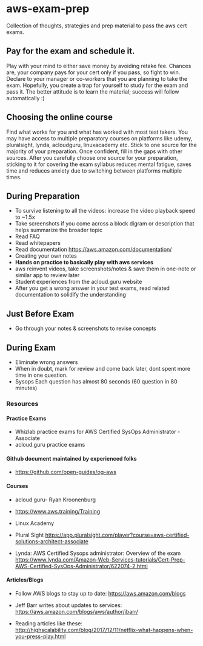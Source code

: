# aws-exam-prep

Collection of thoughts, strategies and prep material to pass the aws cert exams.

## Pay for the exam and schedule it.

Play with your mind to either save money by avoiding retake fee. Chances are, your company pays for your cert only if you pass, so fight to win. Declare to your manager or co-workers that you are planning to take the exam.  Hopefully, you create a trap for yourself to study for the exam and pass it. The better attitude is to learn the material; success will follow automatically :)  

## Choosing the online course

Find what works for you and what has worked with most test takers. You may have access to multiple preparatory courses on platforms like udemy, pluralsight, lynda, acloudguru, linuxacademy etc. Stick to one source for the majority of your preparation. Once confident, fill in the gaps with other sources. After you carefully choose one source for your preparation, sticking to it for covering the exam syllabus reduces mental fatigue, saves time and reduces anxiety due to switching between platforms multiple times. 




## During Preparation
- To survive listening to all the videos:  increase the video playback speed to ~1.5x 
- Take screenshots if you come across a block digram or description that helps summarize the broader topic
- Read FAQ
- Read whitepapers  
- Read documentation https://aws.amazon.com/documentation/
- Creating your own notes 
- **Hands on practice to basically play with aws services**
- aws reinvent videos, take screenshots/notes & save them in one-note or similar app to review later  
- Student experiences from the acloud.guru website
- After you get a wrong answer in your test exams, read related documentation to solidify the understanding

## Just Before Exam

- Go through your notes & screenshots to revise concepts

## During Exam

- Eliminate wrong answers
- When in doubt, mark for review and come back later, dont spent more time in one question.
- Sysops Each question has almost 80 seconds (60 question in 80 minutes)

 
### Resources

#### Practice Exams

- Whizlab practice exams for AWS Certified SysOps Administrator - Associate 
- acloud.guru practice exams

#### Github document maintained by experienced folks 
- https://github.com/open-guides/og-aws


#### Courses

- acloud guru- Ryan Kroonenburg

- <https://www.aws.training/Training>

- Linux Academy

- Plural Sight <https://app.pluralsight.com/player?course=aws-certified-solutions-architect-associate>

-  Lynda: AWS Certified Sysops administrator: Overview of the exam <https://www.lynda.com/Amazon-Web-Services-tutorials/Cert-Prep-AWS-Certified-SysOps-Administrator/622074-2.html>


#### Articles/Blogs

- Follow AWS blogs to stay up to date: <https://aws.amazon.com/blogs>

- Jeff Barr writes about  updates to services:  <https://aws.amazon.com/blogs/aws/author/jbarr/>

- Reading articles like these: <http://highscalability.com/blog/2017/12/11/netflix-what-happens-when-you-press-play.html>






